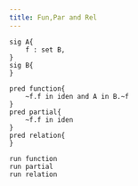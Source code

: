 ```yaml
---
title: Fun,Par and Rel
---
```



```alloy
sig A{
	f : set B,
}
sig B{
}
```

```alloy
pred function{
	~f.f in iden and A in B.~f
}
pred partial{
	~f.f in iden
}
pred relation{
}
```

```alloy
run function
run partial
run relation
```
